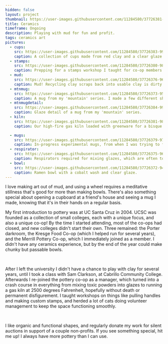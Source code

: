 ```yaml
---
hidden: false
layout: project
thumbnail: https://user-images.githubusercontent.com/11284580/37726381-98a7e292-2d0b-11e8-9dd2-1bbab42a17dd.png
title: Ceramics
timeframe: Ongoing
description: Playing with mud for fun and profit.
tags: ceramics art
pictures:
  - cups:
    src: https://user-images.githubusercontent.com/11284580/37726383-990b58d6-2d0b-11e8-9a62-a7fdc253d482.png
    caption: A collection of cups made from red clay and a clear glaze that brings out a beautiful granite color from the iron in the clay.
  - stamps:
    src: https://user-images.githubusercontent.com/11284580/37726380-98493332-2d0b-11e8-81b1-a7eaa2337da1.png
    caption: Prepping for a stamps workshop I taught for co-op members.
  - mud:
    src: https://user-images.githubusercontent.com/11284580/37726376-96f7c4ee-2d0b-11e8-973a-8784f50f8423.png
    caption: Mud! Recycling clay scraps back into usable clay is dirty work.
  - mtnmug:
    src: https://user-images.githubusercontent.com/11284580/37726373-952fd7c8-2d0b-11e8-8985-8cefad23531d.png
    caption: A mug from my 'mountain' series. I made a few different shapes but kept the glazing pattern the same, using the transition between glazed and unglazed clay as a design element rather than something to be hidden.
  - mtnmugdetail:
    src: https://user-images.githubusercontent.com/11284580/37726384-9967cd46-2d0b-11e8-8b1e-fae226ee7901.png
    caption: Glaze detail of a mug from my 'mountain' series.
  - kiln:
    src: https://user-images.githubusercontent.com/11284580/37726381-98a7e292-2d0b-11e8-9dd2-1bbab42a17dd.png
    caption: Our high-fire gas kiln loaded with greenware for a bisque firing.

  - mugs:
    src: https://user-images.githubusercontent.com/11284580/37726379-97bcb236-2d0b-11e8-925c-6f9d694d1b0c.png
    caption: In-progress experimental mugs, from when I was trying to find the ideal shape for both retaining liquid and fitting in my hand.
  - respirator:
    src: https://user-images.githubusercontent.com/11284580/37726375-965e4be8-2d0b-11e8-8bf5-ca216cc782ad.png
    caption: Respirators required for mixing glazes, which are often toxic and always very fine particles that aren't great for your lungs.
  - bowl:
    src: https://user-images.githubusercontent.com/11284580/37726372-94999092-2d0b-11e8-9d35-4fefe1b1de86.png
    caption: Ramen bowl with a cobalt wash and clear glaze.
---
```


I love making art out of mud, and using a wheel requires a meditative stillness that's good for more than making bowls. There's also something special about opening a cupboard at a friend's house and seeing a mug I made, knowing that it's in their hands on a regular basis.

My first introduction to pottery was at UC Santa Cruz in 2004. UCSC was founded as a collection of small colleges, each with a unique focus, and also a unique co-op! By the time I started attending, most of the co-ops had closed, and new colleges didn't start their own. Three remained: the Porter darkroom, the Kresge Food Co-op (which I helped run for several years), and the Merrill Pottery Co-op, which I immediately joined as a member. I didn't have any ceramics experience, but by the end of the year could make chunky but passable bowls.

<br>

After I left the university I didn't have a chance to play with clay for several years, until I took a class with Sam Clarkson, at Cabrillo Community College. Afterwards I re-joined the pottery co-op as a manager, which turned into a crash course in everything from mixing toxic powders into glazes to running a gas kiln at 2500 degrees Fahrenheit, hopefully without death or permanent disfigurement. I taught workshops on things like pulling handles and making custom stamps, and herded a lot of cats doing volunteer management to keep the space functioning smoothly.

<br>

I like organic and functional shapes, and regularly donate my work for silent auctions in support of a couple non-profits. If you see something special, hit me up! I always have more pottery than I can use.

